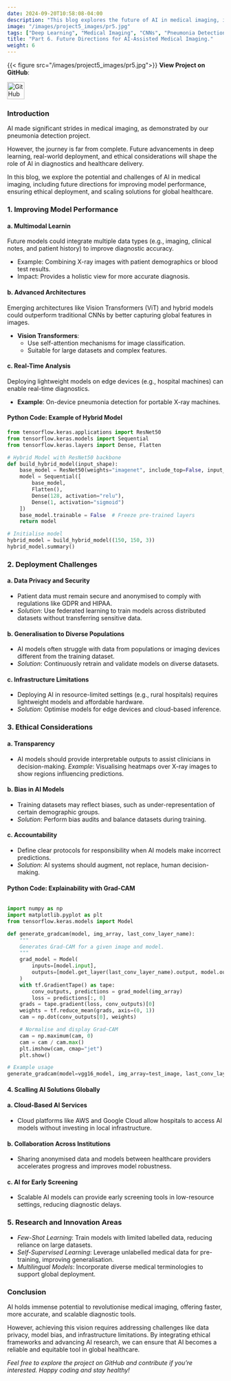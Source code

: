 ```yaml
---
date: 2024-09-20T10:58:08-04:00
description: "This blog explores the future of AI in medical imaging, including advancements in deep learning, challenges in deployment, and ethical considerations. Learn how AI can revolutionise diagnostics and healthcare delivery."
image: "/images/project5_images/pr5.jpg"
tags: ["Deep Learning", "Medical Imaging", "CNNs", "Pneumonia Detection", "VGG16", "Computer Vision", "Chest X-ray Analysis", "Healthcare AI", "Neural Networks", "Image Classification"]
title: "Part 6. Future Directions for AI-Assisted Medical Imaging."
weight: 6
---
```


{{< figure src="/images/project5_images/pr5.jpg">}}
**View Project on GitHub**:  

<a href="https://github.com/drnsmith/pneumonia-detection-CNN" target="_blank">
    <img src="/images/github.png" alt="GitHub" style="width:40px; height:40px; vertical-align: middle;">
</a>

### Introduction
AI made significant strides in medical imaging, as demonstrated by our pneumonia detection project. 

However, the journey is far from complete. Future advancements in deep learning, real-world deployment, and ethical considerations will shape the role of AI in diagnostics and healthcare delivery.

In this blog, we explore the potential and challenges of AI in medical imaging, including future directions for improving model performance, ensuring ethical deployment, and scaling solutions for global healthcare.

### 1. Improving Model Performance

#### a. Multimodal Learnin
Future models could integrate multiple data types (e.g., imaging, clinical notes, and patient history) to improve diagnostic accuracy.
- Example: Combining X-ray images with patient demographics or blood test results.
- Impact: Provides a holistic view for more accurate diagnosis.

#### b. Advanced Architectures
Emerging architectures like Vision Transformers (ViT) and hybrid models could outperform traditional CNNs by better capturing global features in images.
- **Vision Transformers**:
  - Use self-attention mechanisms for image classification.
  - Suitable for large datasets and complex features.

#### c. Real-Time Analysis
Deploying lightweight models on edge devices (e.g., hospital machines) can enable real-time diagnostics.
- **Example**: On-device pneumonia detection for portable X-ray machines.

#### Python Code: Example of Hybrid Model
```python
from tensorflow.keras.applications import ResNet50
from tensorflow.keras.models import Sequential
from tensorflow.keras.layers import Dense, Flatten

# Hybrid Model with ResNet50 backbone
def build_hybrid_model(input_shape):
    base_model = ResNet50(weights="imagenet", include_top=False, input_shape=input_shape)
    model = Sequential([
        base_model,
        Flatten(),
        Dense(128, activation="relu"),
        Dense(1, activation="sigmoid")
    ])
    base_model.trainable = False  # Freeze pre-trained layers
    return model

# Initialise model
hybrid_model = build_hybrid_model((150, 150, 3))
hybrid_model.summary()
```

### 2. Deployment Challenges
#### a. Data Privacy and Security
 - Patient data must remain secure and anonymised to comply with regulations like GDPR and HIPAA.
 - *Solution*: Use federated learning to train models across distributed datasets without transferring sensitive data.

#### b. Generalisation to Diverse Populations
 - AI models often struggle with data from populations or imaging devices different from the training dataset.
 - *Solution*: Continuously retrain and validate models on diverse datasets.

#### c. Infrastructure Limitations
 - Deploying AI in resource-limited settings (e.g., rural hospitals) requires lightweight models and affordable hardware.
 - *Solution*: Optimise models for edge devices and cloud-based inference.

### 3. Ethical Considerations
#### a. Transparency
 - AI models should provide interpretable outputs to assist clinicians in decision-making.
*Example*: Visualising heatmaps over X-ray images to show regions influencing predictions.

#### b. Bias in AI Models
 - Training datasets may reflect biases, such as under-representation of certain demographic groups.
 - *Solution*: Perform bias audits and balance datasets during training.

#### c. Accountability
 - Define clear protocols for responsibility when AI models make incorrect predictions.
 - *Solution*: AI systems should augment, not replace, human decision-making.

#### Python Code: Explainability with Grad-CAM
```python

import numpy as np
import matplotlib.pyplot as plt
from tensorflow.keras.models import Model

def generate_gradcam(model, img_array, last_conv_layer_name):
    """
    Generates Grad-CAM for a given image and model.
    """
    grad_model = Model(
        inputs=[model.input],
        outputs=[model.get_layer(last_conv_layer_name).output, model.output]
    )
    with tf.GradientTape() as tape:
        conv_outputs, predictions = grad_model(img_array)
        loss = predictions[:, 0]
    grads = tape.gradient(loss, conv_outputs)[0]
    weights = tf.reduce_mean(grads, axis=(0, 1))
    cam = np.dot(conv_outputs[0], weights)

    # Normalise and display Grad-CAM
    cam = np.maximum(cam, 0)
    cam = cam / cam.max()
    plt.imshow(cam, cmap="jet")
    plt.show()

# Example usage
generate_gradcam(model=vgg16_model, img_array=test_image, last_conv_layer_name="block5_conv3")
```

#### 4. Scalling AI Solutions Globally
#### a. Cloud-Based AI Services
 - Cloud platforms like AWS and Google Cloud allow hospitals to access AI models without investing in local infrastructure.

#### b. Collaboration Across Institutions
 - Sharing anonymised data and models between healthcare providers accelerates progress and improves model robustness.

#### c. AI for Early Screening
 - Scalable AI models can provide early screening tools in low-resource settings, reducing diagnostic delays.

### 5. Research and Innovation Areas
 - *Few-Shot Learning*:
Train models with limited labelled data, reducing reliance on large datasets.
 - *Self-Supervised Learning*:
Leverage unlabelled medical data for pre-training, improving generalisation.
 - *Multilingual Models*:
Incorporate diverse medical terminologies to support global deployment.

### Conclusion
AI holds immense potential to revolutionise medical imaging, offering faster, more accurate, and scalable diagnostic tools. 

However, achieving this vision requires addressing challenges like data privacy, model bias, and infrastructure limitations. By integrating ethical frameworks and advancing AI research, we can ensure that AI becomes a reliable and equitable tool in global healthcare.

*Feel free to explore the project on GitHub and contribute if you’re interested. Happy coding and stay healthy!*